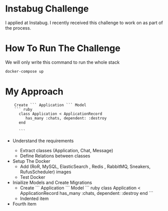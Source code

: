 
# Instabug Challenge

I applied at Instabug. I recently received this challenge to work on as part of the process.

# How To Run The Challenge

We will only write this command to run the whole stack 
``` bash
docker-compose up
``` 

# My Approach
        Create ``` Application ``` Model 
        ``` ruby
          class Application < ApplicationRecord
             has_many :chats, dependent: :destroy
          end
          
          ```
<ul>
  <li>Understand the requirements</li>
      <ul>
      <li>Extract classes (Application, Chat, Message)</li>
      <li>Define Relations between classes </li>
    </ul>
  <li>Setup The Docker
        <ul>
        <li>Add (RoR, MySQL, ElasticSearch , Redis , RabbitMQ, Sneakers, RufusScheduler) images</li>
        <li>Test Docker</li>
        </ul>
     </li>
  <li>Iniailize Models and Create Migrations
    <ul>
      <li>
        Create ``` Application ``` Model 
        ``` ruby
          class Application < ApplicationRecord
             has_many :chats, dependent: :destroy
          end
        ```
      </li>
      <li>Indented item</li>
    </ul>
  </li>
  <li>Fourth item</li>
</ul>
